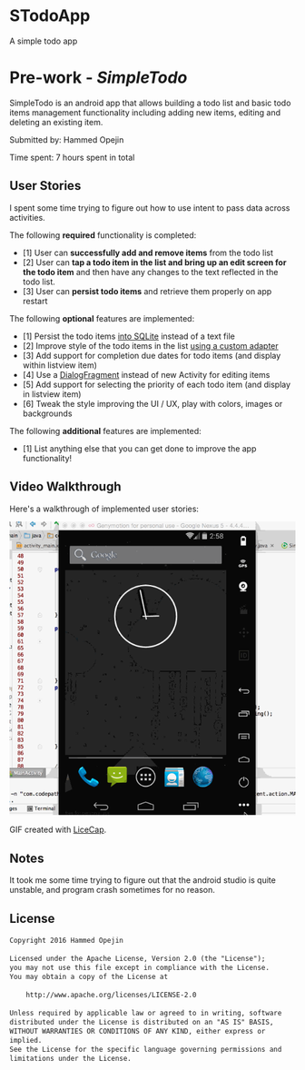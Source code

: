 # STodoApp
A simple todo app
# Pre-work - *SimpleTodo*

SimpleTodo is an android app that allows building a todo list and basic todo items management functionality including adding new items, editing and deleting an existing item.

Submitted by: Hammed Opejin

Time spent: 7 hours spent in total

## User Stories
I spent some time trying to figure out how to use intent to pass data across activities.

The following **required** functionality is completed:

* [1] User can **successfully add and remove items** from the todo list
* [2] User can **tap a todo item in the list and bring up an edit screen for the todo item** and then have any changes to the text reflected in the todo list.
* [3] User can **persist todo items** and retrieve them properly on app restart

The following **optional** features are implemented:

* [1] Persist the todo items [into SQLite](http://guides.codepath.com/android/Persisting-Data-to-the-Device#sqlite) instead of a text file
* [2] Improve style of the todo items in the list [using a custom adapter](http://guides.codepath.com/android/Using-an-ArrayAdapter-with-ListView)
* [3] Add support for completion due dates for todo items (and display within listview item)
* [4] Use a [DialogFragment](http://guides.codepath.com/android/Using-DialogFragment) instead of new Activity for editing items
* [5] Add support for selecting the priority of each todo item (and display in listview item)
* [6] Tweak the style improving the UI / UX, play with colors, images or backgrounds

The following **additional** features are implemented:

* [1] List anything else that you can get done to improve the app functionality!

## Video Walkthrough 

Here's a walkthrough of implemented user stories:

<img src='https://github.com/hammedopejin/STodoApp/blob/master/SimpleTodo.gif' title='Video Walkthrough' width='' alt='Video Walkthrough' />

GIF created with [LiceCap](http://www.cockos.com/licecap/).

## Notes

It took me some time trying to figure out that the android studio is quite unstable, and program crash sometimes for no reason.

## License

    Copyright 2016 Hammed Opejin

    Licensed under the Apache License, Version 2.0 (the "License");
    you may not use this file except in compliance with the License.
    You may obtain a copy of the License at

        http://www.apache.org/licenses/LICENSE-2.0

    Unless required by applicable law or agreed to in writing, software
    distributed under the License is distributed on an "AS IS" BASIS,
    WITHOUT WARRANTIES OR CONDITIONS OF ANY KIND, either express or implied.
    See the License for the specific language governing permissions and
    limitations under the License.
